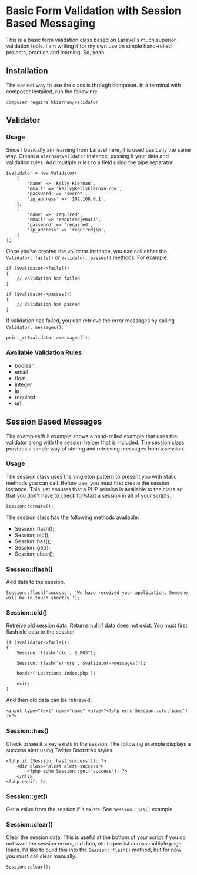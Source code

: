 # Basic Form Validation with Session Based Messaging

This is a basic form validation class based on Laravel's much superior validation tools. I am writing it for my own use on simple hand-rolled projects, practice and learning. So, yeah.

## Installation

The easiest way to use the class is through composer. In a terminal with composer installed, run the following:

````
composer require kkiernan/validator
````

## Validator

### Usage

Since I basically am learning from Laravel here, it is used basically the same way. Create a `Kiernan\Validator` instance, passing it your data and validation rules. Add multiple rules to a field using the pipe separator.

```
$validator = new Validator(
	[
		'name' => 'Kelly Kiernan',
		'email' => 'kelly@kellykiernan.com',
		'password' => 'secret',
		'ip_address' => '192.168.0.1',
	],
	[
		'name' => 'required',
		'email' => 'required|email',
		'password' => 'required',
		'ip_address' => 'required|ip',
	]
);
```

Once you've created the validator instance, you can call either the `Validator::fails()` or `Validator::passes()` methods. For example:
```
if ($validator->fails())
{
    // Validation has failed
}

if ($validator->passes())
{
	// Validation has passed
}
```

If validation has failed, you can retrieve the error messages by calling `Validator::messages()`.

```
print_r($validator->messages());
```

### Available Validation Rules

- boolean
- email
- float
- integer
- ip
- required
- url

## Session Based Messages

The examples/full example shows a hand-rolled example that uses the validator along with the session helper that is included. The session class provides a simple way of storing and retrieving messages from a session.

### Usage

The session class uses the singleton pattern to present you with static methods you can call. Before use, you must first create the session instance. This just ensures that a PHP session is available to the class so that you don't have to check for/start a session in all of your scripts.

```
Session::create();
```

The session class has the following methods available:

- Session::flash();
- Session::old();
- Session::has();
- Session::get();
- Session::clear();

### Session::flash()

Add data to the session.

```
Session::flash('success', 'We have received your application. Someone will be in touch shortly.');
```

### Session::old()

Retreive old session data. Returns null if data does not exist. You must first flash old data to the session:

```
if ($validator->fails())
{
	Session::flash('old', $_POST);

	Session::flash('errors', $validator->messages());

	header('Location: index.php');

	exit;
}
```

And then old data can be retrieved:

```
<input type="text" name="name" value="<?php echo Session::old('name') ?>">
```

### Session::has()

Check to see if a key exists in the session. The following example displays a success alert using Twitter Bootstrap styles. 

```
<?php if (Session::has('success')): ?>
	<div class="alert alert-success">
		<?php echo Session::get('success'); ?>
	</div>
<?php endif; ?>
```

### Session::get()

Get a value from the session if it exists. See `Session::has()` example.

### Session::clear()

Clear the session data. This is useful at the bottom of your script if you do not want the session errors, old data, etc to persist across multiple page loads. I'd like to build this into the `Session::flash()` method, but for now you must call clear manually.

```
Session::clear();
```